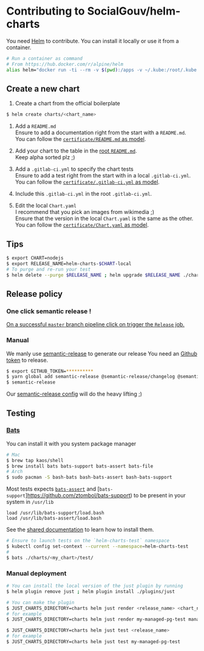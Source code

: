 # Contributing to SocialGouv/helm-charts

You need [Helm](https://helm.sh) to contribute. You can install it locally or use it from a container.

```sh
# Run a container as command
# From https://hub.docker.com/r/alpine/helm
alias helm="docker run -ti --rm -v $(pwd):/apps -v ~/.kube:/root/.kube -v ~/.helm:/root/.helm --user $(id -u):$(id -g) alpine/helm"
```

## Create a new chart

1. Create a chart from the official boilerplate

```bash
$ helm create charts/<chart_name>
```

1. Add a `README.md`  
   Ensure to add a documentation right from the start with a `README.md`.  
   You can follow the [`certificate/README.md` as model](./charts/certificate/README.md).

1. Add your chart to the table in the [root `README.md`](./README.md).  
   Keep alpha sorted plz ;)

1. Add a `.gitlab-ci.yml` to specify the chart tests  
   Ensure to add a test right from the start with in a local `.gitlab-ci.yml`.  
   You can follow the [`certificate/.gitlab-ci.yml` as model](./charts/certificate/.gitlab-ci.yml).

1. Include this `.gitlab-ci.yml` in the root `.gitlab-ci.yml`.

1. Edit the local `Chart.yaml`  
   I recommend that you pick an images from wikimedia ;)  
   Ensure that the version in the local `Chart.yaml` is the same as the other.  
   You can follow the [`certificate/Chart.yaml` as model](./charts/certificate/.gitlab-ci.yml).

## Tips

```sh
$ export CHART=nodejs
$ export RELEASE_NAME=helm-charts-$CHART-local
# To purge and re-run your test
$ helm delete --purge $RELEASE_NAME ; helm upgrade $RELEASE_NAME ./charts/$CHART --debug --install --values ./charts/$CHART/values.test.yaml --wait && helm test $RELEASE_NAME --cleanup || helm test $RELEASE_NAME
```

## Release policy

### One click semantic release !

[On a successful `master` branch pipeline click on trigger the `Release` job.](https://gitlab.factory.social.gouv.fr/SocialGouv/helm-charts/pipelines)

### Manual

We manly use [semantic-release](https://github.com/semantic-release/semantic-release) to generate our release
You need an [Github token](https://github.com/settings/tokens/new) to release.

```sh
$ export GITHUB_TOKEN=**********
$ yarn global add semantic-release @semantic-release/changelog @semantic-release/exec @semantic-release/git
$ semantic-release
```

Our [semantic-release config](./.releaserc.yml) will do the heavy lifting ;)

## Testing

### [Bats](https://github.com/sstephenson/bats)

You can install it with you system package manager

```sh
# Mac
$ brew tap kaos/shell
$ brew install bats bats-support bats-assert bats-file
# Arch
$ sudo pacman -S bash-bats bash-bats-assert bash-bats-support
```

Most tests expects [`bats-assert`](https://github.com/ztombol/bats-assert) and [`bats-support`]https://github.com/ztombol/bats-support) to be present in your system in `/usr/lib`

```bats
load /usr/lib/bats-support/load.bash
load /usr/lib/bats-assert/load.bash
```

See the [shared documentation](https://github.com/ztombol/bats-docs#installation) to learn how to install them.

```sh
# Ensure to launch tests on the `helm-charts-test` namespace
$ kubectl config set-context --current --namespace=helm-charts-test
#
$ bats ./charts/<my_chart>/test/
```

### Manual deployment

```sh
# You can install the local version of the just plugin by running
$ helm plugin remove just ; helm plugin install ./plugins/just

# You can make the plugin
$ JUST_CHARTS_DIRECTORY=charts helm just render <release_name> <chart_name>
# for example
$ JUST_CHARTS_DIRECTORY=charts helm just render my-managed-pg-test managed-pg

$ JUST_CHARTS_DIRECTORY=charts helm just test <release_name>
# for example
$ JUST_CHARTS_DIRECTORY=charts helm just test my-managed-pg-test
```
